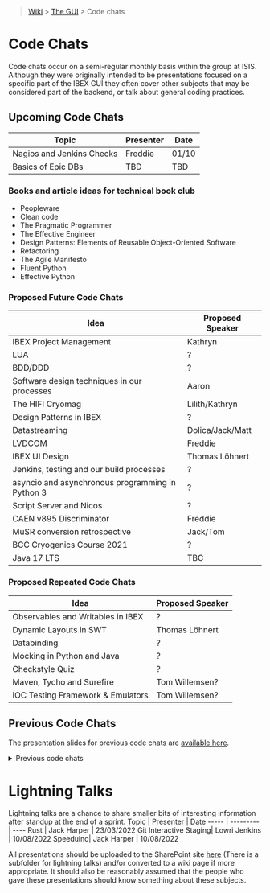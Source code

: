 > [Wiki](Home) > [The GUI](The-GUI) > Code chats

# Code Chats

Code chats occur on a semi-regular monthly basis within the group at ISIS. Although they were originally intended to be presentations focused on a specific part of the IBEX GUI they often cover other subjects that may be considered part of the backend, or talk about general coding practices.

## Upcoming Code Chats

Topic | Presenter | Date
----- | --------- | ----
 Nagios and Jenkins Checks | Freddie | 01/10
 Basics of Epic DBs | TBD | TBD



### Books and article ideas for technical book club

- Peopleware
- Clean code
- The Pragmatic Programmer
- The Effective Engineer
- Design Patterns: Elements of Reusable Object-Oriented Software
- Refactoring
- The Agile Manifesto
- Fluent Python
- Effective Python

### Proposed Future Code Chats

Idea | Proposed Speaker
---- | ---------------
IBEX Project Management | Kathryn
LUA  | ?
BDD/DDD | ?
Software design techniques in our processes | Aaron
The HIFI Cryomag | Lilith/Kathryn
Design Patterns in IBEX | ?
Datastreaming | Dolica/Jack/Matt
LVDCOM | Freddie
IBEX UI Design | Thomas Löhnert
Jenkins, testing and our build processes | ?
asyncio and asynchronous programming in Python 3 | ?
Script Server and Nicos | ?
CAEN v895 Discriminator | Freddie
MuSR conversion retrospective | Jack/Tom
BCC Cryogenics Course 2021 | ?
Java 17 LTS | TBC

### Proposed Repeated Code Chats

Idea | Proposed Speaker
---- | ----------------
Observables and Writables in IBEX | ?
Dynamic Layouts in SWT | Thomas Löhnert
Databinding | ?
Mocking in Python and Java | ?
Checkstyle Quiz | ?
Maven, Tycho and Surefire | Tom Willemsen?
IOC Testing Framework & Emulators | Tom Willemsen?

## Previous Code Chats

The presentation slides for previous code chats are [available here](https://stfc365.sharepoint.com/sites/ISISExperimentControls/ICP%20Discussions/Forms/AllItems.aspx?id=%2Fsites%2FISISExperimentControls%2FICP%20Discussions%2FGUI%5FChat%5FSlides&viewid=45d81cb9%2D9571%2D4a80%2Da5cc%2D2cb4871703a3). 
<details>
  <summary>Previous code chats</summary>
  
  ### 2015

Topic | Presenter | Date
----- | --------- | ----
Data Binding (two parts) (Contains info on MVVM) | Matt Clarke | Sept 2015
Mockito | Ian Bush | Sept 2015
Java Classes | Matt Clarke | Sept 2015
Eclipse RCP (two parts) | Matt Clarke | Oct 2015
Java Collections, Iterators and Streams | David Keymer | Nov 2015
Design Patterns in IBEX | Dominic Oram | Dec 2015
Eclipse Extensions | Dominic Oram | Dec 2015
Observables and Writables in IBEX (two parts) | Ian Bush | Dec 2015

### 2016
Topic | Presenter | Date
----- | --------- | ----
Final | Matt Clarke | Jan 2016
Java Quiz | Matt Clarke | Jan 2016
Checkstyle Quiz | Dominic Oram | Jan 2016
The SNS Scan Server | Dominic Oram | Jan 2016
Testing with RCPTT (the basics) | Ian Bush | April 2016
Maven and Tycho (two parts) | Matt Clarke | April 2016 
Javadoc | Kathryn Baker | Aug 2016  
Synchronized & Volatile | Thomas Lohnert | Aug 2016  
RCPTT - Tips and Tricks | Dominic Oram | Aug 2016
User Interface Heuristics | Thomas Lohnert | Nov 2016
How to Read ISIS LabVIEW Drivers | Kathryn Baker | Nov 2016

### 2017
Topic | Presenter | Date
----- | --------- | ----
MVVM Pattern | Dominic Oram | Feb 2017
Collision Detection | Jon Elmer | Feb 2017
IOC Testing Framework & Emulators | Tom Willemsen | Jul 2017
Motion Control Axis Testing | Dominic Oram | Jul 2017
Pythonic vs Non-Pythonic | Matt Clarke | Sep 2017
Python Style Checking & Flake8 | Samuel Jackson | Sep 2017
Eclipse 4 Migration | Adrian Potter | Sep 2017
Alignment Automation on ALF | Thomas Löhnert | Sep 2017
Code Reviews | Matt Clarke | Oct 2017
Dynamic Layouts in SWT | Thomas Löhnert | Oct 2017
The DAE | Freddie Akeroyd | Nov 2017
The HIFI Cryomag | Eilidh Southren | Nov 2017
Python 2 vs. Python 3 | David Keymer | Dec 2017
The RB Numbering System | Matt Clarke | Dec 2017

### 2018
Topic | Presenter | Date
----- | --------- | ----
System Testing with Squish | Adrian Potter | Jan 2018
Threading | Tom Willemsen | Jan 2018
Galil Motors | Kathryn Baker | Feb 2018
Grafana | Aidan McComb | Feb 2018
AutoIt | Chris Moreton-Smith | Apr 2018
Nicos | Dominic Oram | Apr 2018
SScanSS | Stephen Nneji | Aug 2018
Reflectometry | John Holt | Aug 2018
Java 8 | Tom Willemsen | Sep 2018
Introduction to Beckhoff Motors (Layers, Onions and Ogres) | Simon Cooper | Oct 2018
Experience as a new starter | Aaron Long | Nov 2018
Christmas Special: Bell ringing | Debbie Greenfield | Dec 2018

### 2019
Topic | Presenter | Date
----- | --------- | ----
Convert Record Changes | Liam Panchaud | Mar 2019
Technical debt: Configurations | Thomas Löhnert | Mar 2019
ACCU Conference Recap | Michal / Jack | April 2019
Queued State Machine | Kathryn | April 2019
Cryogenics | Tom | May 2019
Beckhoff Code Camp Recap | Dom | May 2019
EPICS Spring Meeting 2019 Recap | Aaron & David | June 2019
Graduate Placement Retrospective | Sophie Kirkham | June 2019 
Controls at the ESS | Michael Hart | July 2019
Datastreaming | Jack Harper | July 2019
How data moves at ISIS | Chris | Sep 2019
Migration to Python 3 | James | Sep 2019
Java 11 | Tom | Oct 2019
EPICS 7 | Freddie | Nov 2019

### 2020
Topic | Presenter | Date
----- | --------- | ----
The IBEX Script Generator | James | Jan '20
NeXus | Freddie | 11th March '20
System Testing With Squish | Dom | May '20
How to Read ISIS LabVIEW Drivers | Kathryn Baker | 6th August '20
Review techniques | Tom, Dom, James | 3rd September '20
DAQMx and Moxa DIO devices | Alistair | 28th September '20
Deploying EPICS with Ansible | CLF Controls team | 19th October '20
Helium Level Monitoring | Kathryn/Mihai | 19th November '20
Handover: Client Build System | Tom | 10th December '20

### 2021
Topic | Presenter | Date
----- | --------- | ----
Cryogenics handover | Tom Willemsen | 2nd February '21
RIKEN refurbishment | Kevin | 8th of March 21

### 2022
Topic | Presenter | Date | Recording
----- | --------- | ---- | ----------
Github Universe | Jack Allen | 14/01/22 | Not Recorded
ISISICP/DAE | Freddie | 31/03/22 | [Recorded here.](https://stfc365-my.sharepoint.com/:v:/r/personal/jack_harper_stfc_ac_uk/Documents/Recordings/Code%20chat%20(ISISICP_DAE)-20220331_140431-Meeting%20Recording.mp4?csf=1&web=1&e=ccVfMJ)
Motion in Ibex| Jack Harper | 27/04/22 | Not Recorded
[Docusaurus](https://github.com/JackEAllen/Docusaurus_L_and_D) | Jack Allen | 24/06/22 | [Recorded here.](https://stfc365.sharepoint.com/sites/ISISExperimentControls/_layouts/15/stream.aspx?id=%2Fsites%2FISISExperimentControls%2FICP%20Discussions%2FGUI%5FChat%5FSlides%2FDocusaurus%2Emp4&referrer=StreamWebApp%2EWeb&referrerScenario=AddressBarCopied%2Eview)
SANS/TRANS Instrument Scripts | Thomas Cottee Meldrum | 21/07/22 | [Recorded here.](https://stfc365.sharepoint.com/sites/ISISExperimentControls/_layouts/15/stream.aspx?id=%2Fsites%2FISISExperimentControls%2FICP%20Discussions%2FGUI%5FChat%5FSlides%2FSANS%20TRANS%20Instrument%20Scripts%2Emp4&referrer=StreamWebApp%2EWeb&referrerScenario=AddressBarCopied%2Eview)
IOC Testing Framework & Emulators | Tom Willemsen | 23/08/22 | [Recorded here.](https://stfc365.sharepoint.com/sites/ISISExperimentControls/_layouts/15/stream.aspx?id=%2Fsites%2FISISExperimentControls%2FICP%20Discussions%2FGUI%5FChat%5FSlides%2FEmulators%20and%20IOC%20Testing%20Framework%20Codechat%2Emp4&referrer=StreamWebApp%2EWeb&referrerScenario=AddressBarCopied%2Eview)
 Ibex Gui Build System (Maven) | Tom Willemsen | 22/11/22 | [Recorded here.](https://stfc365.sharepoint.com/sites/ISISExperimentControls/_layouts/15/stream.aspx?id=%2Fsites%2FISISExperimentControls%2FICP%20Discussions%2FGUI%5FChat%5FSlides%2FIBEX%20GUI%20build%20System%20Code%20chat%2Emp4&referrer=StreamWebApp%2EWeb&referrerScenario=AddressBarCopied%2Eview)

### 2024
Topic | Presenter | Date | Recording
----- | --------- | ---- | ----------
Java Debug Option & the GUI Singleton | Sudeepta Chakraborty | 08/03/24|[Part 1.](https://stfc365.sharepoint.com/sites/ISISExperimentControls/_layouts/15/stream.aspx?id=%2Fsites%2FISISExperimentControls%2FICP%20Discussions%2FGUI%5FChat%5FSlides%2FCode%5FChat%5FJava%5FDebug%5FOption%2Emp4&referrer=StreamWebApp%2EWeb&referrerScenario=AddressBarCopied%2Eview) [Part 2.](https://stfc365.sharepoint.com/sites/ISISExperimentControls/_layouts/15/stream.aspx?id=%2Fsites%2FISISExperimentControls%2FICP%20Discussions%2FGUI%5FChat%5FSlides%2FCode%5FChat%5FThe%5FGUI%5FSingleton%2Emp4&referrer=StreamWebApp%2EWeb&referrerScenario=AddressBarCopied%2Eview)
How Virtual Machines and VHDs can speed up IBEX deployment | Chris | 29/04/24 | [Recorded here.](https://stfc365.sharepoint.com/sites/ISISExperimentControls/_layouts/15/stream.aspx?id=%2Fsites%2FISISExperimentControls%2FICP%20Discussions%2FGUI%5FChat%5FSlides%2FCode%5Fchat%5FHow%5FVirtual%5FMachines%5Fand%5FVHDs%5Fcan%5Fspeed%5Fup%5FIBEX%5Fdeployment%2Emp4&referrer=StreamWebApp%2EWeb&referrerScenario=AddressBarCopied%2Eview%2E5b2105eb%2D3914%2D4d48%2Da5db%2D1f77539e7b7b)
 Bluesky | Tom Willemsen | 21/08 | [Slides](https://stfc365.sharepoint.com/:p:/r/sites/ISISExperimentControls/ICP%20Discussions/GUI_Chat_Slides/[Bluesky.pptx](https://stfc365.sharepoint.com/:p:/r/sites/ISISExperimentControls/ICP%20Discussions/GUI_Chat_Slides/Bluesky.pptx?d=w5436c44cb859475d90a183ce7c0531a4&csf=1&web=1&e=NWrMg8)?d=w5436c44cb859475d90a183ce7c0531a4&csf=1&web=1&e=NWrMg8) [talk](https://stfc365.sharepoint.com/:v:/r/sites/ISISExperimentControls/ICP%20Discussions/GUI_Chat_Slides/Bluesky.mp4?csf=1&web=1&e=IVGFha) |


</details>

# Lightning Talks
Lightning talks are a chance to share smaller bits of interesting information after standup at the end of a sprint.
Topic | Presenter | Date
----- | --------- | ----
Rust | Jack Harper | 23/03/2022
Git Interactive Staging| Lowri Jenkins | 10/08/2022
Speeduino| Jack Harper | 10/08/2022

All presentations should be uploaded to the SharePoint site [here](https://stfc365.sharepoint.com/sites/ISISExperimentControls/ICP%20Discussions/Forms/AllItems.aspx?id=%2Fsites%2FISISExperimentControls%2FICP%20Discussions%2FGUI%5FChat%5FSlides&viewid=45d81cb9%2D9571%2D4a80%2Da5cc%2D2cb4871703a3) (There is a subfolder for lightning talks) and/or converted to a wiki page if more appropriate. It should also be reasonably assumed that the people who gave these presentations should know something about these subjects.

